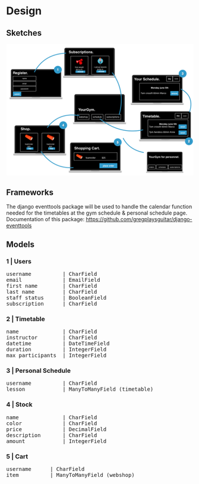 # Design

## Sketches
![alt text][overview]

[overview]: https://github.com/LotteSuz/programmeerproject/blob/master/images/overview.png "Overview Sketch"

## Frameworks
The django eventtools package will be used to handle the calendar function needed for the timetables at the gym schedule & personal schedule page. Documentation of this package: https://github.com/gregplaysguitar/django-eventtools

## Models

### 1 | Users
<pre>
username          | CharField
email             | EmailField
first name        | CharField
last name         | CharField
staff status      | BooleanField
subscription      | CharField
</pre>

### 2 | Timetable
<pre>
name              | CharField
instructor        | CharField
datetime          | DateTimeField
duration          | IntegerField
max participants  | IntegerField
</pre>

### 3 | Personal Schedule
<pre>
username          | CharField
lesson            | ManyToManyField (timetable)
</pre>

### 4 | Stock
<pre>
name              | CharField
color             | CharField
price             | DecimalField
description       | CharField
amount            | IntegerField
</pre>

### 5 | Cart
<pre>
username      | CharField
item          | ManyToManyField (webshop)
</pre>
